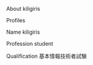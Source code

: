 About kiligiris

Profiles

Name
kiligiris

Profession
student

Qualification
基本情報技術者試験

<!---
kiligiris/kiligiris is a ✨ special ✨ repository because its `README.md` (this file) appears on your GitHub profile.
You can click the Preview link to take a look at your changes.
--->
